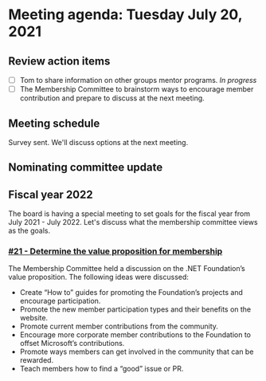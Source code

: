 # Meeting agenda: Tuesday July 20, 2021

## Review action items

- [ ] Tom to share information on other groups mentor programs. *In progress*
- [ ] The Membership Committee to brainstorm ways to encourage member contribution and prepare to discuss at the next meeting.

## Meeting schedule

Survey sent. We'll discuss options at the next meeting.

## Nominating committee update


## Fiscal year 2022

The board is having a special meeting to set goals for the fiscal year from July 2021 - July 2022. Let's discuss what the membership committee views as the goals.

### [#21 - Determine the value proposition for membership](https://github.com/dotnet-foundation/wg-membership/issues/21)

The Membership Committee held a discussion on the .NET Foundation’s value proposition. The following ideas were discussed:

- Create “How to” guides for promoting the Foundation’s projects and encourage participation.
- Promote the new member participation types and their benefits on the website.
- Promote current member contributions from the community.
- Encourage more corporate member contributions to the Foundation to offset Microsoft’s contributions.
- Promote ways members can get involved in the community that can be rewarded.
- Teach members how to find a “good” issue or PR.
